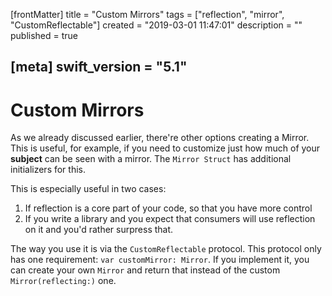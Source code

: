 [frontMatter]
title = "Custom Mirrors"
tags = ["reflection", "mirror", "CustomReflectable"]
created = "2019-03-01 11:47:01"
description = ""
published = true

[meta]
swift_version = "5.1"
---

# Custom Mirrors

As we already discussed earlier, there\'re other options creating a
Mirror. This is useful, for example, if you need to customize just how
much of your **subject** can be seen with a mirror. The `Mirror Struct`
has additional initializers for this.

This is especially useful in two cases:

1. If reflection is a core part of your code, so that you have more control
2. If you write a library and you expect that consumers will use reflection on it and you'd rather surpress that.

The way you use it is via the `CustomReflectable` protocol. This protocol only has one requirement: `var customMirror: Mirror`. If you implement it, you can create your own `Mirror` and return that instead of the custom `Mirror(reflecting:)` one.
